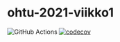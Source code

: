 # ohtu-2021-viikko1
![GitHub Actions](https://github.com/eevib/ohtu-2021-viikko1/workflows/Java%20CI%20with%20Gradle/badge.svg)
[![codecov](https://codecov.io/gh/eevib/ohtu-2021-viikko1/branch/main/graph/badge.svg?token=AOPLQN96RK)](https://codecov.io/gh/eevib/ohtu-2021-viikko1)
